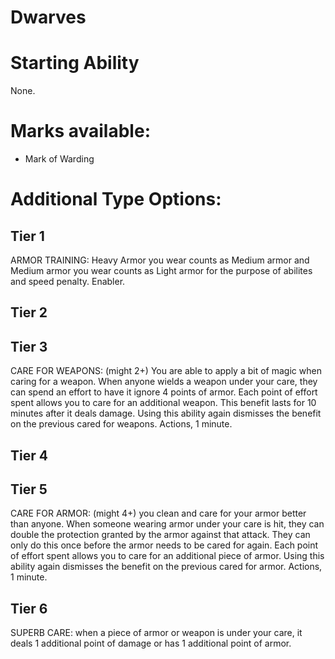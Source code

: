 # Dwarves

# Starting Ability  
None.  

# Marks available:
- Mark of Warding

# Additional Type Options:
## Tier 1
ARMOR TRAINING: Heavy Armor you wear counts as Medium armor and Medium armor you wear counts as Light armor for the purpose of abilites and speed penalty. Enabler.

## Tier 2

## Tier 3
CARE FOR WEAPONS: (might 2+) You are able to apply a bit of magic when caring for a weapon. When anyone wields a weapon under your care, they can spend an effort to have it ignore 4 points of armor. Each point of effort spent allows you to care for an additional weapon. This benefit lasts for 10 minutes after it deals damage. Using this ability again dismisses the benefit on the previous cared for weapons. Actions, 1 minute.

## Tier 4

## Tier 5
CARE FOR ARMOR: (might 4+) you clean and care for your armor better than anyone. When someone wearing armor under your care is hit, they can double the protection granted by the armor against that attack. They can only do this once before the armor needs to be cared for again. Each point of effort spent allows you to care for an additional piece of armor. Using this ability again dismisses the benefit on the previous cared for armor. Actions, 1 minute.

## Tier 6
SUPERB CARE: when a piece of armor or weapon is under your care, it deals 1 additional point of damage or has 1 additional point of armor.